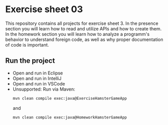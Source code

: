 # Exercise sheet 03

This repository contains all projects for exercise sheet 3. 
In the presence section you will learn how to read and utilize APIs and how to create them.
In the homework section you will learn how to analyze a programm's behavior to understand foreign code, 
as well as why proper documentation of code is important.

## Run the project
- Open and run in Eclipse
- Open and run in IntelliJ
- Open and run in VSCode
- Unsupported: Run via Maven:
  ```sh
  mvn clean compile exec:java@ExerciseHamsterGameApp
  ```
  and
  ```sh
  mvn clean compile exec:java@HomeworkHamsterGameApp
  ```
  